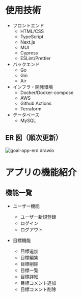 # 使用技術

- フロントエンド
  - HTML/CSS
  - TypeScript
  - Next.js
  - MUI
  - Cypress
  - ESLint/Prettier
- バックエンド
  - Go
  - Gin
  - Air
- インフラ・開発環境
  - Docker/Docker-compose
  - AWS
  - Github Actions
  - Terraform
- データベース
  - MySQL

## ER 図（順次更新）

![goal-app-erd drawio](https://github.com/YusukeSakuraba/goal-app/assets/69101210/0273e96f-6d50-4e1e-bf8d-f3b93e33f315)

# アプリの機能紹介

## 機能一覧

- ユーザー機能

  - ユーザー新規登録
  - ログイン
  - ログアウト

- 目標機能
  - 目標追加
  - 目標編集
  - 目標削除
  - 目標一覧
  - 目標詳細
  - 目標コメント追加
  - 目標コメント削除

